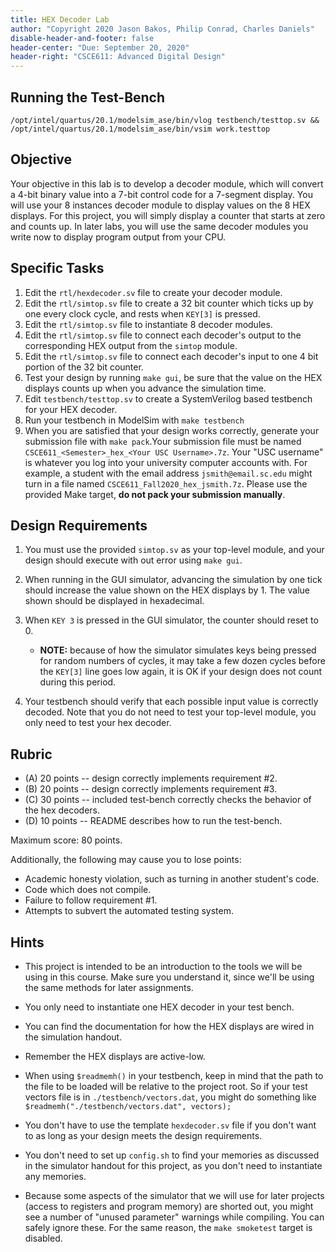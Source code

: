 ```yaml
---
title: HEX Decoder Lab
author: "Copyright 2020 Jason Bakos, Philip Conrad, Charles Daniels"
disable-header-and-footer: false
header-center: "Due: September 20, 2020"
header-right: "CSCE611: Advanced Digital Design"
---
```


## Running the Test-Bench
`/opt/intel/quartus/20.1/modelsim_ase/bin/vlog testbench/testtop.sv && /opt/intel/quartus/20.1/modelsim_ase/bin/vsim work.testtop`

## Objective

Your objective in this lab is to develop a decoder module, which will convert a
4-bit binary value into a 7-bit control code for a 7-segment display. You will
use your 8 instances decoder module to display values on the 8 HEX displays.
For this project, you will simply display a counter that starts at zero and
counts up. In later labs, you will use the same decoder modules you write now
to display program output from your CPU.

## Specific Tasks

1. Edit the `rtl/hexdecoder.sv` file to create your decoder module.
2. Edit the `rtl/simtop.sv` file to create a 32 bit counter which ticks up by
   one every clock cycle, and rests when `KEY[3]` is pressed.
3. Edit the `rtl/simtop.sv` file to instantiate 8 decoder modules.
4. Edit the `rtl/simtop.sv` file to connect each decoder's output to the
   corresponding HEX output from the `simtop` module.
5. Edit the `rtl/simtop.sv` file to connect each decoder's input to one 4 bit
   portion of the 32 bit counter.
6. Test your design by running `make gui`, be sure that the value on the HEX
   displays counts up when you advance the simulation time.
7. Edit `testbench/testtop.sv` to create a SystemVerilog based testbench for
   your HEX decoder.
8. Run your testbench in ModelSim with `make testbench`
9. When you are satisfied that your design works correctly, generate your
   submission file with `make pack`.Your submission file must be named
   `CSCE611_<Semester>_hex_<Your USC Username>.7z`. Your "USC username" is
   whatever you log into your university computer accounts with. For example,
   a student with the email address `jsmith@email.sc.edu` might turn in a file
   named `CSCE611_Fall2020_hex_jsmith.7z`. Please use the provided Make target,
   **do not pack your submission manually**.

## Design Requirements

1. You must use the provided `simtop.sv` as your top-level module, and your
   design should execute with out error using `make gui`.

2. When running in the GUI simulator, advancing the simulation by one tick
   should increase the value shown on the HEX displays by 1. The value shown
   should be displayed in hexadecimal.

3. When `KEY 3` is pressed in the GUI simulator, the counter should reset to 0.
	* **NOTE:** because of how the simulator simulates keys being pressed for
	  random numbers of cycles, it may take a few dozen cycles before the
	  `KEY[3]` line goes low again, it is OK if your design does not
	  count during this period.

4. Your testbench should verify that each possible input value is correctly
   decoded. Note that you do not need to test your top-level module, you only
   need to test your hex decoder.

## Rubric

* (A) 20 points -- design correctly implements requirement #2.
* (B) 20 points -- design correctly implements requirement #3.
* (C) 30 points -- included test-bench correctly checks the behavior of the hex
  decoders.
* (D) 10 points -- README describes how to run the test-bench.

Maximum score: 80 points.

Additionally, the following may cause you to lose points:

* Academic honesty violation, such as turning in another student's code.
* Code which does not compile.
* Failure to follow requirement #1.
* Attempts to subvert the automated testing system.


## Hints

* This project is intended to be an introduction to the tools we will be using
  in this course. Make sure you understand it, since we'll be using the same
  methods for later assignments.

* You only need to instantiate one HEX decoder in your test bench.

* You can find the documentation for how the HEX displays are wired in the
  simulation handout.

* Remember the HEX displays are active-low.

* When using `$readmemh()` in your testbench, keep in mind that the path to
  the file to be loaded will be relative to the project root. So if your test
  vectors file is in `./testbench/vectors.dat`, you might do something like
  `$readmemh("./testbench/vectors.dat", vectors);`


* You don't have to use the template `hexdecoder.sv` file if you don't want to
  as long as your design meets the design requirements.

* You don't need to set up `config.sh` to find your memories as discussed in
  the simulator handout for this project, as you don't need to instantiate any
  memories.

* Because some aspects of the simulator that we will use for later projects
  (access to registers and program memory) are shorted out, you might see a
  number of "unused parameter" warnings while compiling. You can safely ignore
  these. For the same reason, the `make smoketest` target is disabled.

